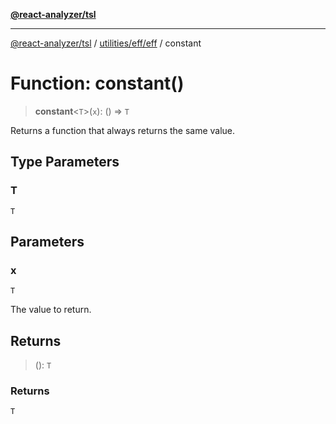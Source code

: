 [**@react-analyzer/tsl**](../../../../README.md)

***

[@react-analyzer/tsl](../../../../README.md) / [utilities/eff/eff](../README.md) / constant

# Function: constant()

> **constant**\<`T`\>(`x`): () => `T`

Returns a function that always returns the same value.

## Type Parameters

### T

`T`

## Parameters

### x

`T`

The value to return.

## Returns

> (): `T`

### Returns

`T`
